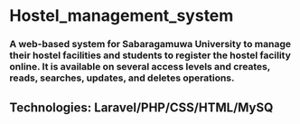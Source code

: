 # Hostel_management_system

### A web-based system for Sabaragamuwa University to manage their hostel facilities and students to register the hostel facility online. It is available on several access levels and creates, reads, searches, updates, and deletes operations.

## Technologies: Laravel/PHP/CSS/HTML/MySQ
